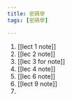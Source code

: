 ```yaml
---
title: 密碼學
tags: [密碼學]

---
```


1. [[lect 1 note]]
2. [[lec 2 note]]
3. [[lec 3 for note]]
4. [[lec 4 note]]
5. [[lec 6 note]]
6. [[lect 9 note]]
7. 